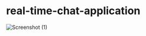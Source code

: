 # real-time-chat-application
![Screenshot (1)](https://user-images.githubusercontent.com/107310556/185807639-d35f00bc-8672-4be0-823b-43787967df6a.jpg)
